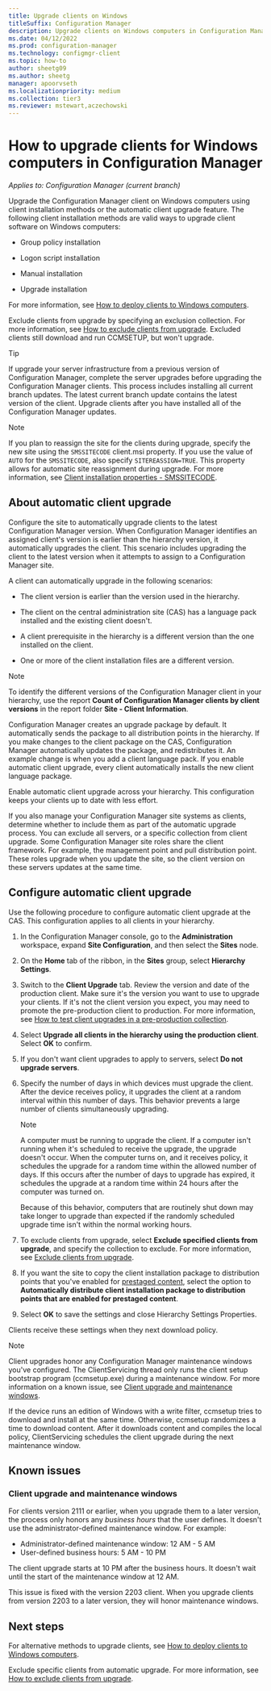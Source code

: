 ```yaml
---
title: Upgrade clients on Windows
titleSuffix: Configuration Manager
description: Upgrade clients on Windows computers in Configuration Manager.
ms.date: 04/12/2022
ms.prod: configuration-manager
ms.technology: configmgr-client
ms.topic: how-to
author: sheetg09
ms.author: sheetg
manager: apoorvseth
ms.localizationpriority: medium
ms.collection: tier3
ms.reviewer: mstewart,aczechowski
---
```


# How to upgrade clients for Windows computers in Configuration Manager

*Applies to: Configuration Manager (current branch)*

Upgrade the Configuration Manager client on Windows computers using client installation methods or the automatic client upgrade feature. The following client installation methods are valid ways to upgrade client software on Windows computers:

- Group policy installation

- Logon script installation

- Manual installation

- Upgrade installation

For more information, see [How to deploy clients to Windows computers](../../deploy/deploy-clients-to-windows-computers.md).

Exclude clients from upgrade by specifying an exclusion collection. For more information, see [How to exclude clients from upgrade](exclude-clients-windows.md). Excluded clients still download and run CCMSETUP, but won't upgrade.

> [!TIP]
> If upgrade your server infrastructure from a previous version of Configuration Manager, complete the server upgrades before upgrading the Configuration Manager clients. This process includes installing all current branch updates. The latest current branch update contains the latest version of the client. Upgrade clients after you have installed all of the Configuration Manager updates.

> [!NOTE]
> If you plan to reassign the site for the clients during upgrade, specify the new site using the `SMSSITECODE` client.msi property. If you use the value of `AUTO` for the `SMSSITECODE`, also specify `SITEREASSIGN=TRUE`. This property allows for automatic site reassignment during upgrade. For more information, see [Client installation properties - SMSSITECODE](../../deploy/about-client-installation-properties.md#smssitecode).

## <a name="bkmk_autoupdate"></a> About automatic client upgrade

Configure the site to automatically upgrade clients to the latest Configuration Manager version. When Configuration Manager identifies an assigned client's version is earlier than the hierarchy version, it automatically upgrades the client. This scenario includes upgrading the client to the latest version when it attempts to assign to a Configuration Manager site.

A client can automatically upgrade in the following scenarios:

- The client version is earlier than the version used in the hierarchy.

- The client on the central administration site (CAS) has a language pack installed and the existing client doesn't.

- A client prerequisite in the hierarchy is a different version than the one installed on the client.

- One or more of the client installation files are a different version.

> [!NOTE]
> To identify the different versions of the Configuration Manager client in your hierarchy, use the report **Count of Configuration Manager clients by client versions** in the report folder **Site - Client Information**.

Configuration Manager creates an upgrade package by default. It automatically sends the package to all distribution points in the hierarchy. If you make changes to the client package on the CAS, Configuration Manager automatically updates the package, and redistributes it. An example change is when you add a client language pack. If you enable automatic client upgrade, every client automatically installs the new client language package.

Enable automatic client upgrade across your hierarchy. This configuration keeps your clients up to date with less effort.

If you also manage your Configuration Manager site systems as clients, determine whether to include them as part of the automatic upgrade process. You can exclude all servers, or a specific collection from client upgrade. Some Configuration Manager site roles share the client framework. For example, the management point and pull distribution point. These roles upgrade when you update the site, so the client version on these servers updates at the same time.

## <a name="bkmk_configure"></a> Configure automatic client upgrade

Use the following procedure to configure automatic client upgrade at the CAS. This configuration applies to all clients in your hierarchy.

1. In the Configuration Manager console, go to the **Administration** workspace, expand **Site Configuration**, and then select the **Sites** node.

1. On the **Home** tab of the ribbon, in the **Sites** group, select **Hierarchy Settings**.

1. Switch to the **Client Upgrade** tab. Review the version and date of the production client. Make sure it's the version you want to use to upgrade your clients. If it's not the client version you expect, you may need to promote the pre-production client to production. For more information, see [How to test client upgrades in a pre-production collection](test-client-upgrades.md).

1. Select **Upgrade all clients in the hierarchy using the production client**. Select **OK** to confirm.

1. If you don't want client upgrades to apply to servers, select **Do not upgrade servers**.

1. Specify the number of days in which devices must upgrade the client. After the device receives policy, it upgrades the client at a random interval within this number of days. This behavior prevents a large number of clients simultaneously upgrading.

    > [!NOTE]
    > A computer must be running to upgrade the client. If a computer isn't running when it's scheduled to receive the upgrade, the upgrade doesn't occur. When the computer turns on, and it receives policy, it schedules the upgrade for a random time within the allowed number of days. If this occurs after the number of days to upgrade has expired, it schedules the upgrade at a random time within 24 hours after the computer was turned on.
    >
    > Because of this behavior, computers that are routinely shut down may take longer to upgrade than expected if the randomly scheduled upgrade time isn't within the normal working hours.

1. To exclude clients from upgrade, select **Exclude specified clients from upgrade**, and specify the collection to exclude. For more information, see [Exclude clients from upgrade](exclude-clients-windows.md).

1. If you want the site to copy the client installation package to distribution points that you've enabled for [prestaged content](../../../plan-design/hierarchy/manage-network-bandwidth.md#BKMK_PrestagingContent), select the option to **Automatically distribute client installation package to distribution points that are enabled for prestaged content**.

1. Select **OK** to save the settings and close Hierarchy Settings Properties.

Clients receive these settings when they next download policy.

> [!NOTE]
> Client upgrades honor any Configuration Manager maintenance windows you've configured. The ClientServicing thread only runs the client setup bootstrap program (ccmsetup.exe) during a maintenance window. For more information on a known issue, see [Client upgrade and maintenance windows](#client-upgrade-and-maintenance-windows).<!-- 13901385 -->
>
> If the device runs an edition of Windows with a write filter, ccmsetup tries to download and install at the same time. Otherwise, ccmsetup randomizes a time to download content. After it downloads content and compiles the local policy, ClientServicing schedules the client upgrade during the next maintenance window.<!-- SCCMDocs#896, MEMDocs#1920 -->

## Known issues

### Client upgrade and maintenance windows

<!-- 13901385 -->

For clients version 2111 or earlier, when you upgrade them to a later version, the process only honors any _business hours_ that the user defines. It doesn't use the administrator-defined maintenance window. For example:

- Administrator-defined maintenance window: 12 AM - 5 AM
- User-defined business hours: 5 AM - 10 PM

The client upgrade starts at 10 PM after the business hours. It doesn't wait until the start of the maintenance window at 12 AM.

This issue is fixed with the version 2203 client. When you upgrade clients from version 2203 to a later version, they will honor maintenance windows.

## Next steps

For alternative methods to upgrade clients, see [How to deploy clients to Windows computers](../../deploy/deploy-clients-to-windows-computers.md).

Exclude specific clients from automatic upgrade. For more information, see [How to exclude clients from upgrade](exclude-clients-windows.md).
